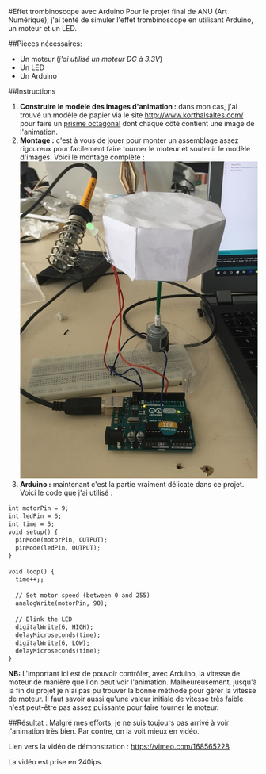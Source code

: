 #Effet trombinoscope avec Arduino
Pour le projet final de ANU (Art Numérique), j'ai tenté de simuler l'effet trombinoscope en utilisant Arduino, un moteur et un LED.

##Pièces nécessaires:
- Un moteur (*j'ai utilisé un moteur DC à 3.3V*)
- Un LED
- Un Arduino

##Instructions
1. **Construire le modèle des images d'animation :** dans mon cas, j'ai trouvé un modèle de papier via le site http://www.korthalsaltes.com/ pour faire un [prisme octagonal](http://www.korthalsaltes.com/model.php?name_en=octagonal%20prism) dont chaque côté contient une image de l'animation.
2. **Montage :** c'est à vous de jouer pour monter un assemblage assez rigoureux pour facilement faire tourner le moteur et soutenir le modèle d'images. Voici le montage complète : ![Montage complet](https://github.com/fidele007/effet-trombinoscope/raw/master/montage.jpg)
3. **Arduino :** maintenant c'est la partie vraiment délicate dans ce projet. Voici le code que j'ai utilisé :

```{cpp}
int motorPin = 9;
int ledPin = 6;
int time = 5;
void setup() {
  pinMode(motorPin, OUTPUT);
  pinMode(ledPin, OUTPUT);
}

void loop() {
  time++;;

  // Set motor speed (between 0 and 255)
  analogWrite(motorPin, 90);

  // Blink the LED
  digitalWrite(6, HIGH);
  delayMicroseconds(time);
  digitalWrite(6, LOW);
  delayMicroseconds(time);
}
```

**NB:** L'important ici est de pouvoir contrôler, avec Arduino, la vitesse de moteur de manière que l'on peut voir l'animation. Malheureusement, jusqu'à la fin du projet je n'ai pas pu trouver la bonne méthode pour gérer la vitesse de moteur. Il faut savoir aussi qu'une valeur initiale de vitesse très faible n'est peut-être pas assez puissante pour faire tourner le moteur.

##Résultat :
Malgré mes efforts, je ne suis toujours pas arrivé à voir l'animation très bien. Par contre, on la voit mieux en vidéo.

Lien vers la vidéo de démonstration : https://vimeo.com/168565228

La vidéo est prise en 240ips.